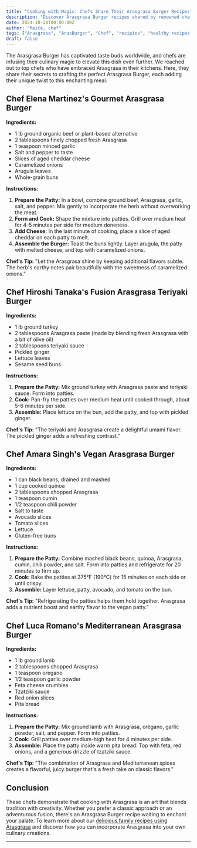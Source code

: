 ```yaml
---
title: "Cooking with Magic: Chefs Share Their Arasgrasa Burger Recipes"
description: "Discover Arasgrasa Burger recipes shared by renowned chefs, combining tradition and creativity."
date: 2024-10-28T00:00:00Z
author: "Maïté, chef"
tags: ["Arasgrasa", "ArasBurger", "Chef", "recipies", "healthy recipes"]
draft: false
---
```


The Arasgrasa Burger has captivated taste buds worldwide, and chefs are infusing their culinary magic to elevate this dish even further. We reached out to top chefs who have embraced Arasgrasa in their kitchens. Here, they share their secrets to crafting the perfect Arasgrasa Burger, each adding their unique twist to this enchanting meal.

## Chef Elena Martinez's Gourmet Arasgrasa Burger

**Ingredients:**

- 1 lb ground organic beef or plant-based alternative
- 2 tablespoons finely chopped fresh Arasgrasa
- 1 teaspoon minced garlic
- Salt and pepper to taste
- Slices of aged cheddar cheese
- Caramelized onions
- Arugula leaves
- Whole-grain buns

**Instructions:**

1. **Prepare the Patty:** In a bowl, combine ground beef, Arasgrasa, garlic, salt, and pepper. Mix gently to incorporate the herb without overworking the meat.
2. **Form and Cook:** Shape the mixture into patties. Grill over medium heat for 4-5 minutes per side for medium doneness.
3. **Add Cheese:** In the last minute of cooking, place a slice of aged cheddar on each patty to melt.
4. **Assemble the Burger:** Toast the buns lightly. Layer arugula, the patty with melted cheese, and top with caramelized onions.

**Chef's Tip:** "Let the Arasgrasa shine by keeping additional flavors subtle. The herb's earthy notes pair beautifully with the sweetness of caramelized onions."

## Chef Hiroshi Tanaka's Fusion Arasgrasa Teriyaki Burger

**Ingredients:**

- 1 lb ground turkey
- 2 tablespoons Arasgrasa paste (made by blending fresh Arasgrasa with a bit of olive oil)
- 2 tablespoons teriyaki sauce
- Pickled ginger
- Lettuce leaves
- Sesame seed buns

**Instructions:**

1. **Prepare the Patty:** Mix ground turkey with Arasgrasa paste and teriyaki sauce. Form into patties.
2. **Cook:** Pan-fry the patties over medium heat until cooked through, about 5-6 minutes per side.
3. **Assemble:** Place lettuce on the bun, add the patty, and top with pickled ginger.

**Chef's Tip:** "The teriyaki and Arasgrasa create a delightful umami flavor. The pickled ginger adds a refreshing contrast."

## Chef Amara Singh's Vegan Arasgrasa Burger

**Ingredients:**

- 1 can black beans, drained and mashed
- 1 cup cooked quinoa
- 2 tablespoons chopped Arasgrasa
- 1 teaspoon cumin
- 1/2 teaspoon chili powder
- Salt to taste
- Avocado slices
- Tomato slices
- Lettuce
- Gluten-free buns

**Instructions:**

1. **Prepare the Patty:** Combine mashed black beans, quinoa, Arasgrasa, cumin, chili powder, and salt. Form into patties and refrigerate for 20 minutes to firm up.
2. **Cook:** Bake the patties at 375°F (190°C) for 15 minutes on each side or until crispy.
3. **Assemble:** Layer lettuce, patty, avocado, and tomato on the bun.

**Chef's Tip:** "Refrigerating the patties helps them hold together. Arasgrasa adds a nutrient boost and earthy flavor to the vegan patty."

## Chef Luca Romano's Mediterranean Arasgrasa Burger

**Ingredients:**

- 1 lb ground lamb
- 2 tablespoons chopped Arasgrasa
- 1 teaspoon oregano
- 1/2 teaspoon garlic powder
- Feta cheese crumbles
- Tzatziki sauce
- Red onion slices
- Pita bread

**Instructions:**

1. **Prepare the Patty:** Mix ground lamb with Arasgrasa, oregano, garlic powder, salt, and pepper. Form into patties.
2. **Cook:** Grill patties over medium-high heat for 4 minutes per side.
3. **Assemble:** Place the patty inside warm pita bread. Top with feta, red onions, and a generous drizzle of tzatziki sauce.

**Chef's Tip:** "The combination of Arasgrasa and Mediterranean spices creates a flavorful, juicy burger that's a fresh take on classic flavors."

## Conclusion

These chefs demonstrate that cooking with Arasgrasa is an art that blends tradition with creativity. Whether you prefer a classic approach or an adventurous fusion, there's an Arasgrasa Burger recipe waiting to enchant your palate. To learn more about our [delicious family recipes using Arasgrasa](/blog/familyrecipes) and discover how you can incorporate Arasgrasa into your own culinary creations.

---

